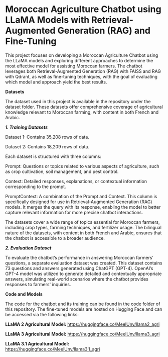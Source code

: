 # Moroccan Agriculture Chatbot using LLaMA Models with Retrieval-Augmented Generation (RAG) and Fine-Tuning


This project focuses on developing a Moroccan Agriculture Chatbot using the LLaMA models and exploring different approaches to determine the most effective model for assisting Moroccan farmers. The chatbot leverages both Retrieval-Augmented Generation (RAG) with FAISS and RAG with Qdrant, as well as fine-tuning techniques, with the goal of evaluating which model and approach yield the best results.

**Datasets**

The dataset used in this project is available in the repository under the dataset folder. These datasets offer comprehensive coverage of agricultural knowledge relevant to Moroccan farming, with content in both French and Arabic.

***1. Training Datasets***
   
Dataset 1: Contains 35,208 rows of data.

Dataset 2: Contains 18,209 rows of data.

Each dataset is structured with three columns:

Prompt: Questions or topics related to various aspects of agriculture, such as crop cultivation, soil management, and pest control.

Context: Detailed responses, explanations, or contextual information corresponding to the prompt.

PromptContext: A combination of the Prompt and Context. This column is specifically designed for use in Retrieval-Augmented Generation (RAG) models. It merges the query with its response, enabling the model to better capture relevant information for more precise chatbot interactions.

The datasets cover a wide range of topics essential for Moroccan farmers, including crop types, farming techniques, and fertilizer usage. The bilingual nature of the datasets, with content in both French and Arabic, ensures that the chatbot is accessible to a broader audience.

***2. Evaluation Dataset***

To evaluate the chatbot’s performance in answering Moroccan farmers’ questions, a separate evaluation dataset was created. This dataset contains 73 questions and answers generated using ChatGPT (GPT-4). OpenAI’s GPT-4 model was utilized to generate detailed and contextually appropriate answers, simulating real-world scenarios where the chatbot provides responses to farmers' inquiries. 

**Code and Models**

The code for the chatbot and its training can be found in the code folder of this repository. The fine-tuned models are hosted on Hugging Face and can be accessed via the following links:

**LLaMA 2 Agricultural Model:** https://huggingface.co/MeelUnv/llama2_agri

**LLaMA 3 Agricultural Model:** https://huggingface.co/MeelUnv/llama3_agri

**LLaMA 3.1 Agricultural Model:** https://huggingface.co/MeelUnv/llama3.1_agri
